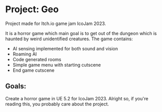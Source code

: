# Project: Geo
Project made for Itch.io game jam IcoJam 2023.

It is a horror game which main goal is to get out of the dungeon which is haunted by weird unidentified creatures. 
The game contains:

- AI sensing implemented for both sound and vision
- Roaming AI
- Code generated rooms
- Simple game menu with starting cutscene
- End game cutscene

## Goals:
Create a horror game in UE 5.2 for IcoJam 2023.
Alright so, if you're reading this, you probably care about the project.
